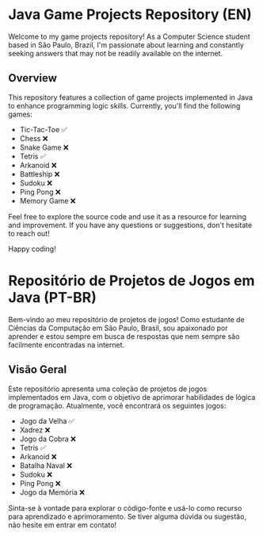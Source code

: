 # Java Game Projects Repository (EN)

Welcome to my game projects repository! As a Computer Science student based in São Paulo, Brazil, I'm passionate about learning and constantly seeking answers that may not be readily available on the internet.

## Overview

This repository features a collection of game projects implemented in Java to enhance programming logic skills. Currently, you'll find the following games:

- Tic-Tac-Toe ✅
- Chess ❌
- Snake Game ❌
- Tetris ✅
- Arkanoid ❌
- Battleship ❌
- Sudoku ❌
- Ping Pong ❌
- Memory Game ❌

Feel free to explore the source code and use it as a resource for learning and improvement. If you have any questions or suggestions, don't hesitate to reach out!

Happy coding!

# Repositório de Projetos de Jogos em Java (PT-BR)

Bem-vindo ao meu repositório de projetos de jogos! Como estudante de Ciências da Computação em São Paulo, Brasil, sou apaixonado por aprender e estou sempre em busca de respostas que nem sempre são facilmente encontradas na internet.

## Visão Geral

Este repositório apresenta uma coleção de projetos de jogos implementados em Java, com o objetivo de aprimorar habilidades de lógica de programação. Atualmente, você encontrará os seguintes jogos:

- Jogo da Velha ✅
- Xadrez ❌
- Jogo da Cobra ❌
- Tetris ✅
- Arkanoid ❌
- Batalha Naval ❌
- Sudoku ❌
- Ping Pong ❌
- Jogo da Memória ❌

Sinta-se à vontade para explorar o código-fonte e usá-lo como recurso para aprendizado e aprimoramento. Se tiver alguma dúvida ou sugestão, não hesite em entrar em contato!
